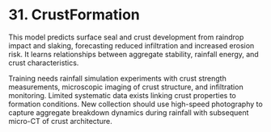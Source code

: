 # **31. CrustFormation**
This model predicts surface seal and crust development from raindrop impact and slaking, forecasting reduced infiltration and increased erosion risk. It learns relationships between aggregate stability, rainfall energy, and crust characteristics.

Training needs rainfall simulation experiments with crust strength measurements, microscopic imaging of crust structure, and infiltration monitoring. Limited systematic data exists linking crust properties to formation conditions. New collection should use high-speed photography to capture aggregate breakdown dynamics during rainfall with subsequent micro-CT of crust architecture.
